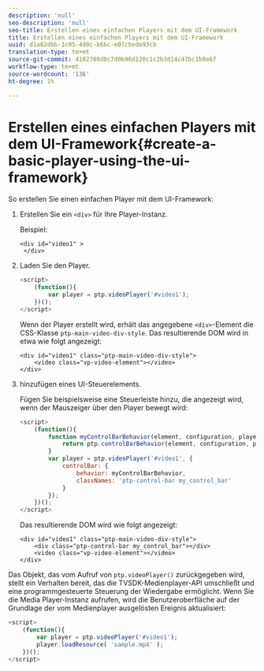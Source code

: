 ```yaml
---
description: 'null'
seo-description: 'null'
seo-title: Erstellen eines einfachen Players mit dem UI-Framework
title: Erstellen eines einfachen Players mit dem UI-Framework
uuid: d1a82dbb-1c05-4d0c-b6bc-e07cbede93cb
translation-type: tm+mt
source-git-commit: 4102780d0c7d0b96d120c1c2b3d14c47bc1b0e6f
workflow-type: tm+mt
source-wordcount: '136'
ht-degree: 1%

---
```



# Erstellen eines einfachen Players mit dem UI-Framework{#create-a-basic-player-using-the-ui-framework}

So erstellen Sie einen einfachen Player mit dem UI-Framework:

1. Erstellen Sie ein `<div>` für Ihre Player-Instanz.

   Beispiel:

   ```
   <div id="video1" > 
    </div>
   ```

1. Laden Sie den Player.

   ```js
   <script> 
       (function(){ 
           var player = ptp.videoPlayer('#video1'); 
       })(); 
   </script>
   ```

   Wenn der Player erstellt wird, erhält das angegebene `<div>`-Element die CSS-Klasse `ptp-main-video-div-style`. Das resultierende DOM wird in etwa wie folgt angezeigt:

   ```
   <div id="video1" class="ptp-main-video-div-style"> 
       <video class="vp-video-element"></video> 
   </div>
   ```

1. hinzufügen eines UI-Steuerelements.

   Fügen Sie beispielsweise eine Steuerleiste hinzu, die angezeigt wird, wenn der Mauszeiger über den Player bewegt wird:

   ```js
   <script> 
       (function(){ 
           function myControlBarBehavior(element, configuration, player) { 
               return ptp.controlBarBehavior(element, configuration, player); 
           } 
           var player = ptp.videoPlayer('#video1', { 
               controlBar: { 
                   behavior: myControlBarBehavior, 
                   classNames: 'ptp-control-bar my_control_bar' 
               } 
           }); 
       })(); 
   </script>
   ```

   Das resultierende DOM wird wie folgt angezeigt:

   ```
   <div id="video1" class="ptp-main-video-div-style"> 
       <div class="ptp-control-bar my_control_bar"></div> 
       <video class="vp-video-element"></video> 
   </div>
   ```

Das Objekt, das vom Aufruf von `ptp.videoPlayer()` zurückgegeben wird, stellt ein Verhalten bereit, das die TVSDK-Medienplayer-API umschließt und eine programmgesteuerte Steuerung der Wiedergabe ermöglicht. Wenn Sie die Media Player-Instanz aufrufen, wird die Benutzeroberfläche auf der Grundlage der vom Medienplayer ausgelösten Ereignis aktualisiert:

```js
<script> 
    (function(){ 
        var player = ptp.videoPlayer('#video1'); 
        player.loadResource( 'sample.mp4' ); 
    })(); 
</script>
```
